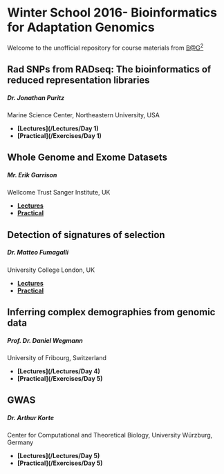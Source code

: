 # Winter School 2016- Bioinformatics for Adaptation Genomics

Welcome to the unofficial repository for course materials from [B@G<sup>2</sup>](http://www.adaptation.ethz.ch/education/winter-school-2016.html)

## Rad SNPs from RADseq: The bioinformatics of reduced representation libraries
##### Dr. Jonathan Puritz 
Marine Science Center, Northeastern University, USA

* **[Lectures](/Lectures/Day 1)**
* **[Practical](/Exercises/Day 1)**

## Whole Genome and Exome Datasets
##### Mr. Erik Garrison
Wellcome Trust Sanger Institute, UK

* **[Lectures](https://docs.google.com/presentation/d/1YqbVa1vJPsPjcsQu4-a8pTWHXVAS3FCUR_DnsgqGatw/edit#slide=id.p)**
* **[Practical](https://github.com/ekg/alignment-and-variant-calling-tutorial)**

## Detection of signatures of selection
##### Dr. Matteo Fumagalli 
University College London, UK

* **[Lectures](https://github.com/mfumagalli/Weggis)**
* **[Practical](https://github.com/mfumagalli/Weggis)**

## Inferring complex demographies from genomic data
##### Prof. Dr. Daniel Wegmann 
University of Fribourg, Switzerland

* **[Lectures](/Lectures/Day 4)**
* **[Practical](/Exercises/Day 5)**

## GWAS
##### Dr. Arthur Korte 
Center for Computational and Theoretical Biology, University Würzburg, Germany

* **[Lectures](/Lectures/Day 5)**
* **[Practical](/Exercises/Day 5)**









